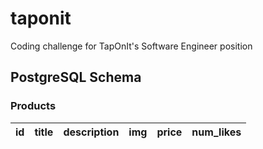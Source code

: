# taponit
Coding challenge for TapOnIt's Software Engineer position


## PostgreSQL Schema
### Products
id | title | description | img | price | num_likes
---| ----- | ----------- | --- | ----- | ---------
